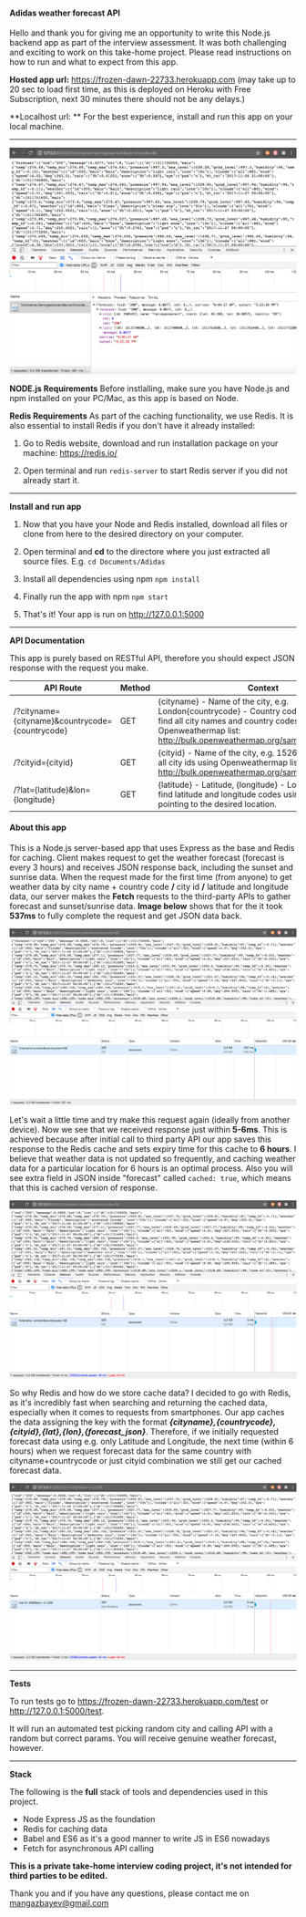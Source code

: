 #### Adidas weather forecast API

Hello and thank you for giving me an opportunity to write this Node.js backend app as part of the interview assessment. It was both challenging and exciting to work on this take-home project. Please read instructions on how to run and what to expect from this app.

**Hosted app url:** https://frozen-dawn-22733.herokuapp.com (may take up to 20 sec to load first time, as this is deployed on Heroku with Free Subscription, next 30 minutes there should not be any delays.)

**Localhost url: ** For the best experience, install and run this app on your local machine.

----------

![Screenshot](./images/screen1.png)


**NODE.js Requirements**
Before instlalling, make sure you have Node.js and npm installed on your PC/Mac, as this app is based on Node.

**Redis Requirements**
As part of the caching functionality, we use Redis. It is also essential to install Redis if you don't have it already installed:

1. Go to Redis website, download and run installation package on your machine: https://redis.io/

2. Open terminal and run ```redis-server``` to start Redis server if you did not already start it.

-----

**Install and run app**

1. Now that you have your Node and Redis installed, download all files or clone from here to the desired directory on your computer.

2. Open terminal and **cd** to the directore where you just extracted all source files. E.g. ``` cd Documents/Adidas ```

3. Install all dependencies using npm ``` npm install ```

4. Finally run the app with npm ``` npm start ```

5. That's it! Your app is run on http://127.0.0.1:5000

-----

**API Documentation**

This app is purely based on RESTful API, therefore you should expect JSON response with the request you make.

| API Route | Method | Context                                                                                                                                                                                                          | Output | Example request                                      |
|-------------------------------------------------|--------|------------------------------------------------------------------------------------------------------------------------------------------------------------------------------------------------------------------|--------|------------------------------------------------------|
| /?cityname={cityname}&countrycode={countrycode} | GET    | {cityname} - Name of the city, e.g. London{countrycode} - Country code, e.g. GB. You can find all city names and country codes using Openweathermap list: http://bulk.openweathermap.org/sample/city.list.json.gz | JSON   | https://frozen-dawn-22733.herokuapp.com?cityname=London&countrycode=GB |
| /?cityid={cityid}                               | GET    | {cityid} - Name of the city, e.g. 1526273. You can find all city ids using Openweathermap list: http://bulk.openweathermap.org/sample/city.list.json.gz                                                           | JSON   | https://frozen-dawn-22733.herokuapp.com?cityid=1526273                        |
| /?lat={latitude}&lon={longitude}                | GET    | {latitude} - Latitude, {longitude} - Longitude. You can find latitude and longitude codes using Google Maps, pointing to the desired location.                                                                     | JSON   | https://frozen-dawn-22733.herokuapp.com?lat=51.509865&lon=‎-0.118092    |

#### About this app

This is a Node.js server-based app that uses Express as the base and Redis for caching. Client makes request to get the weather forecast (forecast is every 3 hours) and receives JSON response back, including the sunset and sunrise data. When the request made for the first time (from anyone) to get weather data by city name + country code **/** city id **/** latitude and longitude data, our server makes the **Fetch** requests to the third-party APIs to gather forecast and sunset/sunrise data. **Image below** shows that for the it took **537ms** to fully complete the request and get JSON data back.

![Screenshot](./images/screen2.png)

Let's wait a little time and try make this request again (ideally from another device). Now we see that we received response just within **5-6ms**. This is achieved because after initial call to third party API our app saves this response to the Redis cache and sets expiry time for this cache to **6 hours**. I believe that weather data is not updated so frequently, and caching weather data for a particular location for 6 hours is an optimal process. Also you will see extra field in JSON inside "forecast" called ```cached: true```, which means that this is cached version of response.

![Screenshot](./images/screen3.png)

So why Redis and how do we store cache data? I decided to go with Redis, as it's incredibly fast when searching and returning the cached data, especially when it comes to requests from smartphones. Our app caches the data assigning the key with the format ***{cityname},{countrycode},{cityid},{lat},{lon},{forecast_json}***. Therefore, if we initially requested forecast data using e.g. only Latitude and Longitude, the next time (within 6 hours) when we request forecast data for the same country with cityname+countrycode or just cityid combination we still get our cached forecast data.

![Screenshot](./images/screen4.png)

----------

**Tests**

To run tests go to https://frozen-dawn-22733.herokuapp.com/test or http://127.0.0.1:5000/test.

It will run an automated test picking random city and calling API with a random but correct params. You will receive genuine weather forecast, however.

----------

**Stack**

The following is the **full** stack of tools and dependencies used in this project.

 - Node Express JS as the foundation
 - Redis for caching data
 - Babel and ES6 as it's a good manner to write JS in ES6 nowadays
 - Fetch for asynchronous API calling

**This is a private take-home interview coding project, it's not intended for third parties to be edited.**

Thank you and if you have any questions, please contact me on mangazbayev@gmail.com